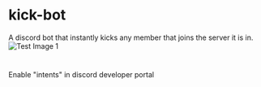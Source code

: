 # kick-bot
A discord bot that instantly kicks any member that joins the server it is in.
![Test Image 1](https://i.imgur.com/psQdtym.gif)
# 
Enable "intents" in discord developer portal
